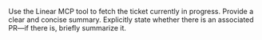 Use the Linear MCP tool to fetch the ticket currently in progress. Provide a clear and concise summary. Explicitly state whether there is an associated PR—if there is, briefly summarize it.
